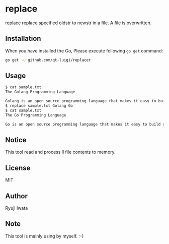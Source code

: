 # replace

replace replace specified oldstr to newstr in a file. A file is overwritten.

## Installation

When you have installed the Go, Please execute following `go get` command:

```sh
go get -u github.com/qt-luigi/replacer
```

## Usage

```sh
$ cat sample.txt
The Golang Programming Language

Golang is an open source programming language that makes it easy to build simple, reliable, and efficient software.
$ replace sample.txt Golang Go
$ cat sample.txt 
The Go Programming Language

Go is an open source programming language that makes it easy to build simple, reliable, and efficient software.
```

## Notice

This tool read and process ll file contents to memory. 

## License

MIT

## Author

Ryuji Iwata

## Note

This tool is mainly using by myself. :-)


